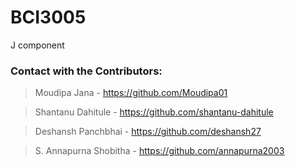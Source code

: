 # BCI3005
J component

### Contact with the Contributors:
> Moudipa Jana - https://github.com/Moudipa01

> Shantanu Dahitule - https://github.com/shantanu-dahitule

> Deshansh Panchbhai - https://github.com/deshansh27

> S. Annapurna Shobitha - https://github.com/annapurna2003
